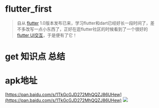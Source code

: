 # flutter_first

> 自从 [flutter](https://flutterchina.club/) 1.0版本发布已来，学习flutter和dart已经好长一段时间了，差不多改写一点小东西了，正好在逛flutter社区的时候看到了一个很好的 [flutter UI交互](https://sergiandreplace.com/planets-flutter-from-design-to-app/)，于是便有了它！

# get 知识点 总结


# apk地址
[https://pan.baidu.com/s/1TkGcGJD272MhQQZJ86UHew](https://pan.baidu.com/s/1TkGcGJD272MhQQZJ86UHew)
![](https://www.showdoc.cc/server/api/common/visitfile/sign/ab44fcde1a86c498e14f816d4f380bec?showdoc=.jpg)
